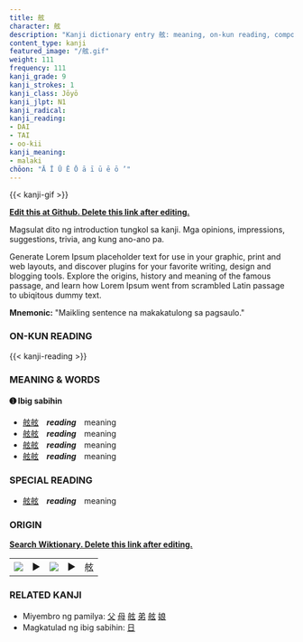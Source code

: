 ```yaml
---
title: 舷
character: 舷
description: "Kanji dictionary entry 舷: meaning, on-kun reading, compounds, origin, related kanji"
content_type: kanji
featured_image: "/舷.gif"
weight: 111
frequency: 111
kanji_grade: 9
kanji_strokes: 1
kanji_class: Jōyō
kanji_jlpt: N1
kanji_radical: 
kanji_reading: 
- DAI
- TAI
- oo-kii
kanji_meaning:
- malaki
chōon: "Ā Ī Ū Ē Ō ā ī ū ē ō ’"
---
```

[//]: # (Don't edit the line below. Kanji animated GIF code is automatically generated.)
{{< kanji-gif >}}

[//]: # (Edit below this line.)

**[Edit this at Github. Delete this link after editing.](https://github.com/tim0g/tim/tree/main/content/kanji/舷/index.md)**

Magsulat dito ng introduction tungkol sa kanji. Mga opinions, impressions, suggestions, trivia, ang kung ano-ano pa.

Generate Lorem Ipsum placeholder text for use in your graphic, print and web layouts, and discover plugins for your favorite writing, design and blogging tools. Explore the origins, history and meaning of the famous passage, and learn how Lorem Ipsum went from scrambled Latin passage to ubiqitous dummy text.
 
**Mnemonic:** "Maikling sentence na makakatulong sa pagsaulo."

### ON-KUN READING

[//]: # (Don't edit the line below. ON-KUN READING code is automatically generated.)
{{< kanji-reading >}}

### MEANING & WORDS

#### ➊ **Ibig sabihin**
  - [舷](../舷)[舷](../舷)　***reading***　meaning
  - [舷](../舷)[舷](../舷)　***reading***　meaning
  - [舷](../舷)[舷](../舷)　***reading***　meaning
  - [舷](../舷)[舷](../舷)　***reading***　meaning

### SPECIAL READING
  - [舷](../舷)[舷](../舷)　***reading***　meaning

### ORIGIN

**[Search Wiktionary. Delete this link after editing.](https://wiktionary.org/wiki/舷)**
<table class="kanji-table"><tr><td>
<img src="60px-舷-bronze.svg.png">
</td><td>▶</td><td>
<img src="60px-舷-oracle.svg.png">
</td><td>▶</td>
<td class="kanji-origin">舷</td>
</tr></table>

### RELATED KANJI
- Miyembro ng pamilya: [父](../父) [母](../母) [舷](../舷) [弟](../弟) [舷](../舷) [娘](../娘)
- Magkatulad ng ibig sabihin: [日](../日)
